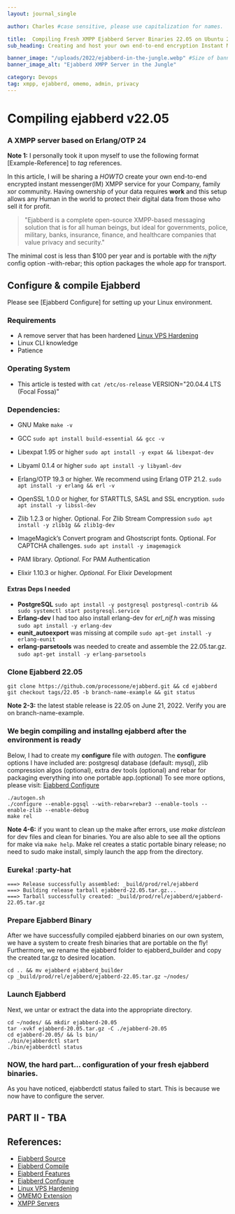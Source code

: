 ```yaml
---
layout: journal_single

author: Charles #case sensitive, please use capitalization for names.

title:  Compiling Fresh XMPP Ejabberd Server Binaries 22.05 on Ubuntu 20.04 with Erlang OTP 24
sub_heading: Creating and host your own end-to-end encryption Instant Messenger app

banner_image: "/uploads/2022/ejabberd-in-the-jungle.webp" #Size of banner_image 800x500
banner_image_alt: "Ejabberd XMPP Server in the Jungle"

category: Devops
tag: xmpp, ejabberd, omemo, admin, privacy
---
```



# Compiling ejabberd v22.05
### A XMPP server based on Erlang/OTP 24

**Note 1:** I personally took it upon myself to use the following format [Example-Reference] to *tag* references.

In this article, I will be sharing a *HOWTO* create your own end-to-end encrypted instant messenger(IM) XMPP service for your Company, family xor community. Having ownership of your data requires **work** and this setup allows any Human in the world to protect their digital data from those who sell it for profit.

> "Ejabberd is a complete open-source XMPP-based messaging solution that is for all human beings, but ideal for governments, police, military, banks, insurance, finance, and healthcare companies that value privacy and security."

The minimal cost is less than $100 per year and is portable with the *nifty* config option -with-rebar; this option packages the whole app for transport.

## Configure & compile Ejabberd

Please see [Ejabberd Configure] for setting up your Linux environment.

### Requirements
- A remove server that has been hardened [Linux VPS Hardening](https://www.sharpetronics.com/blog/tutorials/2021/07/26/linux-vps-hardening-init/)
- Linux CLI knowledge
- Patience

### Operating System
- This article is tested with `cat /etc/os-release` VERSION="20.04.4 LTS (Focal Fossa)"

### Dependencies:
- GNU Make `make -v`
- GCC `sudo apt install build-essential && gcc -v`
- Libexpat 1.95 or higher `sudo apt install -y expat && libexpat-dev`
- Libyaml 0.1.4 or higher `sudo apt install -y libyaml-dev`
- Erlang/OTP 19.3 or higher. We recommend using Erlang OTP 21.2. `sudo apt install -y erlang && erl -v`
- OpenSSL 1.0.0 or higher, for STARTTLS, SASL and SSL encryption. `sudo apt install -y libssl-dev`
- Zlib 1.2.3 or higher. Optional. For Zlib Stream Compression `sudo apt install -y zlib1g && zlib1g-dev`
- ImageMagick’s Convert program and Ghostscript fonts. Optional. For CAPTCHA challenges. `sudo apt install -y imagemagick`

- PAM library. *Optional*. For PAM Authentication
- Elixir 1.10.3 or higher. *Optional*. For Elixir Development

#### Extras Deps I needed
- **PostgreSQL** `sudo apt install -y postgresql postgresql-contrib && sudo systemctl start postgresql.service`
- **Erlang-dev** I had too also install erlang-dev for *erl_nif.h* was missing `sudo apt install -y erlang-dev`
- **eunit_autoexport** was missing at compile `sudo apt-get install -y erlang-eunit`
- **erlang-parsetools** was needed to create and assemble the 22.05.tar.gz. `sudo apt-get install -y erlang-parsetools`

### Clone Ejabberd 22.05
```
git clone https://github.com/processone/ejabberd.git && cd ejabberd
git checkout tags/22.05 -b branch-name-example && git status
```
**Note 2-3:** the latest stable release is 22.05 on June 21, 2022. Verify you are on branch-name-example.

### We begin compiling and installng **ejabberd** after the environment is ready

Below, I had to create my **configure** file with *autogen*. The **configure** options I have included are: postgresql database (default: mysql), zlib compression algos (optional), extra dev tools (optional) and rebar for packaging everything into one portable app.(optional) To see more options, please visit: [Ejabberd Configure](https://github.com/processone/ejabberd/blob/22.05/COMPILE.md)

```
./autogen.sh
./configure --enable-pgsql --with-rebar=rebar3 --enable-tools --enable-zlib --enable-debug
make rel
```
**Note 4-6:** if you want to clean up the make after errors, use *make distclean* for dev files and clean for binaries. You are also able to see all the options for make via `make help`. Make rel creates a static portable binary release; no need to sudo make install, simply launch the app from the directory.

### Eureka! :party-hat
```
===> Release successfully assembled: _build/prod/rel/ejabberd
===> Building release tarball ejabberd-22.05.tar.gz...
===> Tarball successfully created: _build/prod/rel/ejabberd/ejabberd-22.05.tar.gz
```
### Prepare Ejabberd Binary

After we have successfully compiled ejabberd binaries on our own system, we have a system to create fresh binaries that are portable on the fly! Furthermore, we rename the ejabberd folder to ejabberd_builder and copy the created tar.gz to desired location.

```
cd .. && mv ejabberd ejabberd_builder
cp _build/prod/rel/ejabberd/ejabberd-22.05.tar.gz ~/nodes/

```

### Launch Ejabberd

Next, we untar or extract the data into the appropriate directory.
```
cd ~/nodes/ && mkdir ejabberd-20.05
tar -xvkf ejabberd-20.05.tar.gz -C ./ejabberd-20.05
cd ejabberd-20.05/ && ls bin/
./bin/ejabberdctl start
./bin/ejabberdctl status
```

### NOW, the hard part... configuration of your fresh ejabberd binaries.

As you have noticed, ejabberdctl status failed to start. This is because we now have to configure the server.

## PART II - TBA

## References:

- [Ejabberd Source](https://github.com/processone/ejabberd/blob/22.05/COMPILE.md)
- [Ejabberd Compile](https://docs.ejabberd.im/admin/installation/#source-code)
- [Ejabberd Features](https://www.ejabberd.im/)
- [Ejabberd Configure](https://www.process-one.net/blog/how-to-configure-ejabberd-to-get-100-in-xmpp-compliance-test/)
- [Linux VPS Hardening](https://www.sharpetronics.com/blog/tutorials/2021/07/26/linux-vps-hardening-init/)
- [OMEMO Extension](https://conversations.im/omemo/)
- [XMPP Servers](https://xmpp.org/software/servers/)
